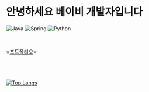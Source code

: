 # 안녕하세요 베이비 개발자입니다
![Java](https://img.shields.io/badge/java-%23ED8B00.svg?style=for-the-badge&logo=openjdk&logoColor=white)
![Spring](https://img.shields.io/badge/spring-%236DB33F.svg?style=for-the-badge&logo=spring&logoColor=white)
![Python](https://img.shields.io/badge/python-3670A0?style=for-the-badge&logo=python&logoColor=ffdd54)

</br>

⭐[포트폴리오](https://immediate-tang-c7e.notion.site/dfbc48804df44d3a964dddd79fcc2a87)⭐

</br>



</br>

[![Top Langs](https://github-readme-stats.vercel.app/api/top-langs/?username=gkjm123)](https://github.com/anuraghazra/github-readme-stats)
